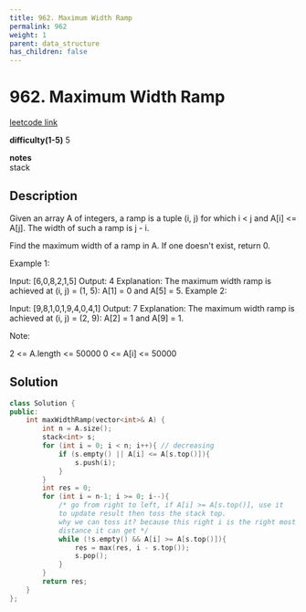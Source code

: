 ```yaml
---
title: 962. Maximum Width Ramp
permalink: 962
weight: 1
parent: data_structure
has_children: false
---
```

# 962. Maximum Width Ramp
[leetcode link](https://leetcode.com/problems/maximum-width-ramp/)

**difficulty(1-5)** 
5

**notes**   
stack

## Description
Given an array A of integers, a ramp is a tuple (i, j) for which i < j and A[i] <= A[j].  The width of such a ramp is j - i.

Find the maximum width of a ramp in A.  If one doesn't exist, return 0.

 

Example 1:

Input: [6,0,8,2,1,5]
Output: 4
Explanation: 
The maximum width ramp is achieved at (i, j) = (1, 5): A[1] = 0 and A[5] = 5.
Example 2:

Input: [9,8,1,0,1,9,4,0,4,1]
Output: 7
Explanation: 
The maximum width ramp is achieved at (i, j) = (2, 9): A[2] = 1 and A[9] = 1.
 

Note:

2 <= A.length <= 50000
0 <= A[i] <= 50000

## Solution

```c++
class Solution {
public:
    int maxWidthRamp(vector<int>& A) {
        int n = A.size();
        stack<int> s;
        for (int i = 0; i < n; i++){ // decreasing 
            if (s.empty() || A[i] <= A[s.top()]){
                s.push(i);
            }
        }
        int res = 0; 
        for (int i = n-1; i >= 0; i--){
            /* go from right to left, if A[i] >= A[s.top()], use it
            to update result then toss the stack top. 
            why we can toss it? because this right i is the right most
            distance it can get */
            while (!s.empty() && A[i] >= A[s.top()]){
                res = max(res, i - s.top());
                s.pop();
            }
        }
        return res;
    }
};
```


